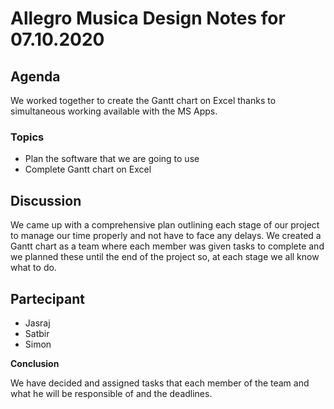 # Allegro Musica Design Notes for 07.10.2020

## Agenda

We worked together to create the Gantt chart on Excel thanks to simultaneous working available with the MS Apps.

### Topics
- Plan the software that we are going to use
- Complete Gantt chart on Excel

## Discussion

We came up with a comprehensive plan outlining each stage of our project to manage our time properly and not have to face any delays. We created a Gantt chart as a team where each member was given tasks to complete and we planned these until the end of the project so, at each stage we all know what to do.

## Partecipant 

- Jasraj
- Satbir
- Simon

**Conclusion**

We have decided and assigned tasks that each member of the team and what he will be responsible of and the deadlines.